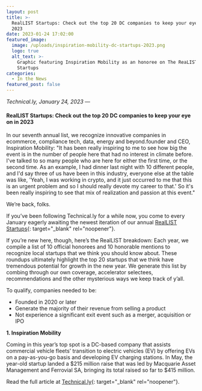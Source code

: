 ```yaml
---
layout: post
title: >-
  RealLIST Startups: Check out the top 20 DC companies to keep your eye on in
  2023
date: 2023-01-24 17:02:00
featured_image:
  image: /uploads/inspiration-mobility-dc-startups-2023.png
  logo: true
  alt_text: >-
    Graphic featuring Inspiration Mobility as an honoree on The ReaLIST
    Startups 
categories:
  - In the News
featured_post: false
---
```

*Technical.ly, January 24, 2023* —

#### RealLIST Startups: Check out the top 20 DC companies to keep your eye on in 2023

In our seventh annual list, we recognize innovative companies in ecommerce, compliance tech, data, energy and beyond.founder and CEO, Inspiration Mobility: "It has been really inspiring to me to see how big the event is in the number of people here that had no interest in climate before. I've talked to so many people who are here for either the first time, or the second time. As an example, I had dinner last night with 10 different people, and I'd say three of us have been in this industry, everyone else at the table was like, 'Yeah, I was working in crypto, and it just occurred to me that this is an urgent problem and so I should really devote my career to that.' So it's been really inspiring to see that mix of realization and passion at this event."

We’re back, folks.

If you’ve been following Technical.ly for a while now, you come to every January eagerly awaiting the newest iteration of our annual [RealLIST Startups](https://technical.ly/series/reallist-startups/){: target="_blank" rel="noopener"}.

If you’re new here, though, here’s the RealLIST breakdown: Each year, we compile a list of 10 official honorees and 10 honorable mentions to recognize local startups that we think you should know about. These roundups ultimately highlight the top 20 startups that we think have tremendous potential for growth in the new year. We generate this list by combing through our own coverage, accelerator selectees, recommendations and the other mysterious ways we keep track of y’all.

To qualify, companies needed to be:

* Founded in 2020 or later
* Generate the majority of their revenue from selling a product
* Not experience a significant exit event such as a merger, acquisition or IPO

**1\. Inspiration Mobility**

Coming in this year’s top spot is a DC-based company that assists commercial vehicle fleets’ transition to electric vehicles (EV) by offering EVs on a pay-as-you-go basis and developing EV charging stations. In May, the year-old startup landed a $215 million raise that was led by Macquarie Asset Management and Ferrovial SA, bringing its total raised so far to $415 million.

Read the full article at [Technical.ly](https://technical.ly/startups/reallist-startups-2023-dc/){: target="_blank" rel="noopener"}.